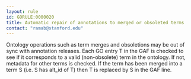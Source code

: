 ```yaml
---
layout: rule
id: GORULE:0000020
title: Automatic repair of annotations to merged or obsoleted terms
contact: "ramab@stanford.edu"
---
```


<p>
Ontology operations such as term merges and
obsoletions may be out of sync with annotation
releases. Each GO entry T in the GAF is checked to
see if it corresponds to a valid (non-obsolete) term
in the ontology. If not, metadata for other terms is
checked. If the term has been merged into a term S
(i.e. S has alt_id of T) then T is replaced by S in
the GAF line. 
</p>
